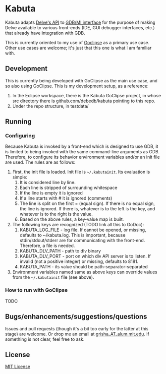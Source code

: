 # Kabuta

Kabuta adapts [Delve's API](https://godoc.org/github.com/derekparker/delve/service/rpc2#RPCServer) to [GDB/MI interface](https://ftp.gnu.org/old-gnu/Manuals/gdb-5.1.1/html_node/gdb_211.html#SEC216) for the purpose of making Delve available to various front-ends (IDE, GUI debugger interfaces, etc.) that already have integration with GDB.

This is currently oriented to my use of [Goclipse](https://goclipse.github.io/) as a primary use case. Other use cases are welcome; it's just that this one is what I am familiar with. 

## Development

This is currently being developed with GoClipse as the main use case, and so also using GoClipse. This is my development setup, as a reference:

 1. In the Eclipse workspace, there is the Kabuta GoClipse project, in whose src directory there is
    github.com/debedb/kabuta pointing to this repo.
 2. Under the repo structure, in testdata/
  
## Running

### Configuring

Because Kabuta is invoked by a front-end which is designed to use GDB, it is limited to being invoked with the same command-line arguments
as GDB. Therefore, to configure its behavior environment variables and/or an init file are used. The rules are as follows:

 1. First, the init file is loaded. Init file is `~/.kabutainit`. Its evaluation is simple:
    1. It is considered line by line.
    2. Each line is stripped of surrounding whitespace
    3. If the line is empty it is ignored
    4. If a line starts with # it is ignored (comments)
    5. The line is split on the first = (equal sign). If there is no equal sign, the line is ignored. If
       there is, whatever is to the left is the key, and whatever is to the right is the value.
    6. Based on the above rules, a key-value map is built. 
 2. The following keys are recognized (TODO link all this to GoDoc):
    1. KABUTA_LOG_FILE - log file. If cannot be opened, or missing, defaults to ~/kabuta.log. This 
       is important, because stdin/stdout/stderr are for communicating with the front-end. Therefore, 
       a file is needed.
    2. KABUTA_DLV_PATH - path to dlv binary
    3. KABUTA_DLV_PORT - port on which dlv API server is to listen. If invalid (not a positive 
       integer) or missing, defaults to 8181.
    4. KABUTA_PATH - its value should be path-separator-separated
  3. Environment variables named same as above keys can override values from the `~/.kabutainit` file (see above).

### How to run with GoClipse

TODO

## Bugs/enhancements/suggestions/questions

Issues and pull requests (though it's a bit too early for the latter at this stage) are welcome. Or drop me an email at [grisha_AT_alum.mit.edu](mailto:grisha@alum.mit.edu).
If something is not clear, feel free to ask.

## License

[MIT License](LICENSE.md)